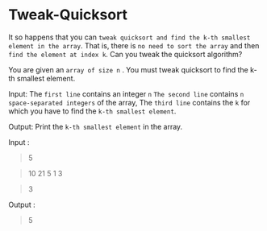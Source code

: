 # Tweak-Quicksort

It so happens that you can `tweak quicksort and find the k-th smallest element in the array`. That is, there is `no need to sort the array` and then `find the element at index k`. Can you tweak the quicksort algorithm?

You are given an `array of size n` 
.
You must tweak quicksort to find the k-th smallest element.

Input: The `first line` contains an integer `n`
`The second line` contains `n space-separated integers` of the array, The `third line` contains the `k` for which you have to find the `k-th smallest element`.

Output: Print the `k-th smallest element` in the array.

Input :

>5

>10 21 5 1 3

>3

Output : 

>5